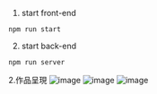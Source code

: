 1. start front-end

```
npm run start
```

2. start back-end

```
npm run server
```

2.作品呈現
![image](https://user-images.githubusercontent.com/85146178/218830007-3af7aa62-8401-4a72-b7f6-0a4de5b17edc.png)
![image](https://user-images.githubusercontent.com/85146178/218830099-d2d53719-9caa-40de-8934-0a95404db4d7.png)
![image](https://user-images.githubusercontent.com/85146178/218830312-34810336-e9eb-406e-8662-9d87ac46d507.png)




